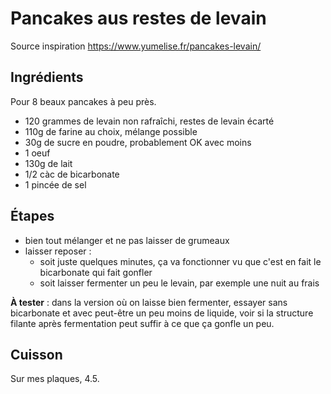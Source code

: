 # Pancakes aus restes de levain

Source inspiration https://www.yumelise.fr/pancakes-levain/

## Ingrédients

Pour 8 beaux pancakes à peu près.

- 120 grammes de levain non rafraîchi, restes de levain écarté
- 110g de farine au choix, mélange possible
- 30g de sucre en poudre, probablement OK avec moins
- 1 oeuf
- 130g de lait
- 1/2 càc de bicarbonate
- 1 pincée de sel

## Étapes

- bien tout mélanger et ne pas laisser de grumeaux
- laisser reposer :
    - soit juste quelques minutes, ça va fonctionner vu que c'est en fait le bicarbonate qui fait gonfler
    - soit laisser fermenter un peu le levain, par exemple une nuit au frais
 
**À tester** : dans la version où on laisse bien fermenter, essayer sans bicarbonate et avec peut-être un peu moins de liquide, voir si la structure filante après fermentation peut suffir à ce que ça gonfle un peu.

## Cuisson

Sur mes plaques, 4.5.
